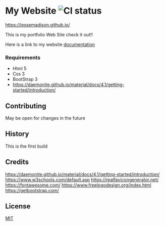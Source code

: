 # My Website ![CI status](https://img.shields.io/badge/build-passing-brightgreen.svg)

https://jessemadison.github.io/

This is my portfolio Web Site check it out!!

Here is a link to my website [documentation](https://github.com/JesseMadison/JesseMadison.github.io/blob/master/Web%20Site%20Documentation%20.pdf)

### Requirements
* Html 5
* Css 3
* BootStrap 3
* https://daemonite.github.io/material/docs/4.1/getting-started/introduction/


## Contributing
May be open for changes in the future

## History
This is the first build


## Credits
https://daemonite.github.io/material/docs/4.1/getting-started/introduction/
https://www.w3schools.com/default.asp
https://realfavicongenerator.net/
https://fontawesome.com/
https://www.freelogodesign.org/index.html
https://getbootstrap.com/



## License
[MIT](https://choosealicense.com/licenses/mit/)
